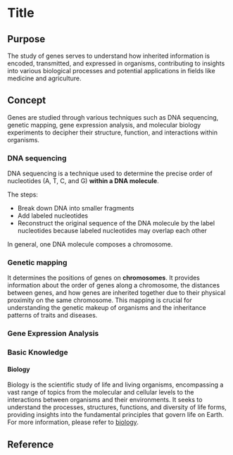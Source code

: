 # Title

## Purpose

The study of genes serves to understand how inherited information is encoded, transmitted, and expressed in organisms, contributing to insights into various biological processes and potential applications in fields like medicine and agriculture.

## Concept

Genes are studied through various techniques such as DNA sequencing, genetic mapping, gene expression analysis, and molecular biology experiments to decipher their structure, function, and interactions within organisms.

### DNA sequencing

DNA sequencing is a technique used to determine the precise order of nucleotides (A, T, C, and G) **within a DNA molecule**.

The steps:

* Break down DNA into smaller fragments
* Add labeled nucleotides
* Reconstruct the original sequence of the DNA molecule by the label nucleotides because labeled nucleotides may overlap each other

In general, one DNA molecule composes a chromosome.

### Genetic mapping

It determines the positions of genes on **chromosomes**. It provides information about the order of genes along a chromosome, the distances between genes, and how genes are inherited together due to their physical proximity on the same chromosome. This mapping is crucial for understanding the genetic makeup of organisms and the inheritance patterns of traits and diseases.

### Gene Expression Analysis



### Basic Knowledge

#### Biology

Biology is the scientific study of life and living organisms, encompassing a vast range of topics from the molecular and cellular levels to the interactions between organisms and their environments. It seeks to understand the processes, structures, functions, and diversity of life forms, providing insights into the fundamental principles that govern life on Earth. For more information, please refer to [biology](/blog/medicine/biology).

## Reference
